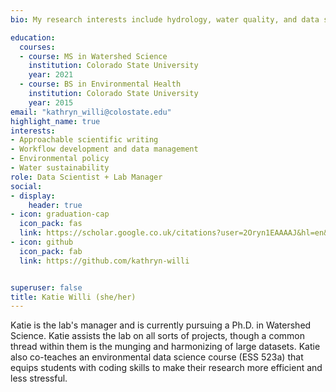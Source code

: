 ```yaml
---
bio: My research interests include hydrology, water quality, and data science.

education:
  courses:
  - course: MS in Watershed Science
    institution: Colorado State University
    year: 2021
  - course: BS in Environmental Health
    institution: Colorado State University
    year: 2015
email: "kathryn_willi@colostate.edu"
highlight_name: true
interests:
- Approachable scientific writing
- Workflow development and data management
- Environmental policy
- Water sustainability
role: Data Scientist + Lab Manager
social:
- display:
    header: true
- icon: graduation-cap
  icon_pack: fas
  link: https://scholar.google.co.uk/citations?user=2Oryn1EAAAAJ&hl=en&oi=ao
- icon: github
  icon_pack: fab
  link: https://github.com/kathryn-willi


superuser: false
title: Katie Willi (she/her)
---
```


Katie is the lab's manager and is currently pursuing a Ph.D. in Watershed Science. Katie assists the lab on all sorts of projects, though a common thread within them is the munging and harmonizing of large datasets. Katie also co-teaches an environmental data science course (ESS 523a) that equips students with coding skills to make their research more efficient and less stressful. 

